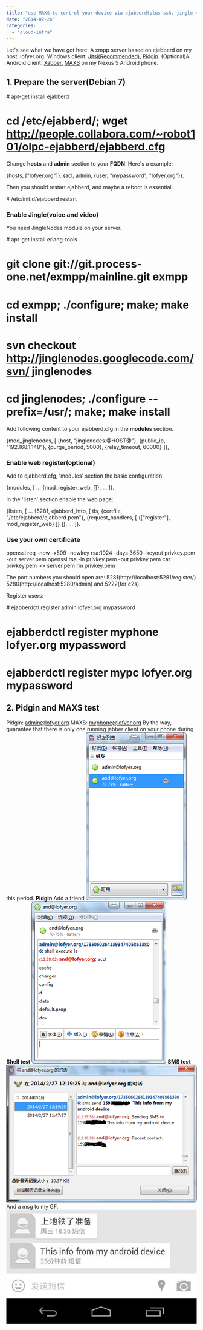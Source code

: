 ```yaml
---
title: "use MAXS to control your device via ejabberd(plus ssh, jingle voice talk as a bonus)"
date: "2014-02-26"
categories: 
  - "cloud-infra"
---
```


Let's see what we have got here: A xmpp server based on ejabberd on my host: lofyer.org. Windows client: [Jitsi(Recommended)](https://download.jitsi.org/jitsi/nightly/), [Pidgin](http://www.pidgin.im/). (Optional)A Android client: [Xabber.](http://www.xabber.org/) [MAXS](http://f-droid.org/wiki/page/org.projectmaxs.main) on my Nexus 5 Android phone.

## 1\. Prepare the server(Debian 7)

\# apt-get install ejabberd
# cd /etc/ejabberd/; wget http://people.collabora.com/~robot101/olpc-ejabberd/ejabberd.cfg

Change **hosts** and **admin** section to your **FQDN**. Here's a example:

{hosts, \["lofyer.org"\]}.
{acl, admin, {user, "mypassword", "lofyer.org"}}.

Then you should restart ejabberd, and maybe a reboot is essential.

\# /etc/init.d/ejabberd restart

### Enable Jingle(voice and video)

You need JingleNodes module on your server.

\# apt-get install erlang-tools
# git clone git://git.process-one.net/exmpp/mainline.git exmpp
# cd exmpp; ./configure; make; make install
# svn checkout http://jinglenodes.googlecode.com/svn/ jinglenodes
# cd jinglenodes; ./configure --prefix=/usr/; make; make install

Add following content to your ejabberd.cfg in the **modules** section.

  {mod\_jinglenodes, \[
		     {host, "jinglenodes.@HOST@"},
		     {public\_ip, "192.168.1.148"},
		     {purge\_period, 5000},
		     {relay\_timeout, 60000}
		    \]},

### Enable web register(optional)

Add to ejabberd.cfg, 'modules' section the basic configuration:

{modules, \[
  ...
  {mod\_register\_web,     \[\]},
  ...
\]}.

In the 'listen' section enable the web page:

{listen, \[
  ...
  {5281, ejabberd\_http, \[
	tls,
    {certfile, "/etc/ejabberd/ejabberd.pem"},
    {request\_handlers, \[
      {\["register"\], mod\_register\_web}
    \]}
  \]},
  ...
\]}.

### Use your own certificate

openssl req -new -x509 -newkey rsa:1024 -days 3650 -keyout privkey.pem -out server.pem
openssl rsa -in privkey.pem -out privkey.pem
cat privkey.pem >> server.pem
rm privkey.pem

The port numbers you should open are: 5281(http://localhost:5281/register/) 5280(http://localhost:5280/admin) and 5222(for c2s).

Register users:

\# ejabberdctl register admin lofyer.org mypassword
# ejabberdctl register myphone lofyer.org mypassword
# ejabberdctl register mypc lofyer.org mypassword

## 2\. Pidgin and MAXS test

Pidgin: admin@lofyer.org MAXS: myphone@lofyer.org By the way, guarantee that there is only one running jabber client on your phone during this period. **Pidgin** Add a friend [![pidgin](/blog/images/pidgin.png)](http://blog.lofyer.org/ejabber-howto/pidgin/) **Shell test** [![shell](/blog/images/shell.png)](http://blog.lofyer.org/ejabber-howto/shell/) **SMS test** [![SMS-SEND](/blog/images/SMS-SEND.png)](http://blog.lofyer.org/ejabber-howto/sms-send/) And a msg to my GF. [![sms-receive](/blog/images/sms-receive.jpg)](http://blog.lofyer.org/ejabber-howto/sms-receive/)
